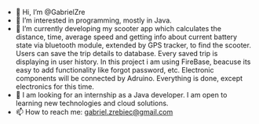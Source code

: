- 👋 Hi, I’m @GabrielZre
- 👀 I’m interested in programming, mostly in Java.
- 🌱 I’m currently developing my scooter app which calculates the distance, time, average speed and getting info about current battery state via bluetooth module,
extended by GPS tracker, to find the scooter. Users can save the trip details to database. Every saved trip is displaying in user history. 
In this project i am using FireBase, beacuse its easy to add functionality like forgot password, etc. Electronic components will be connected by Adruino.
Everything is done, except electronics for this time.
- 💞️ I am looking for an internship as a Java developer. I am open to learning new technologies and cloud solutions.
- 📫 How to reach me: gabriel.zrebiec@gmail.com

<!---
GabrielZre/GabrielZre is a ✨ special ✨ repository because its `README.md` (this file) appears on your GitHub profile.
You can click the Preview link to take a look at your changes.
--->
